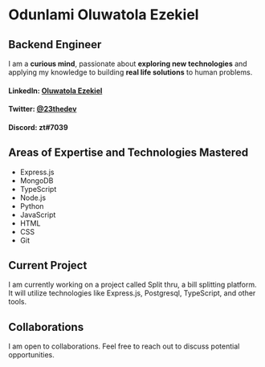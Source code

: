
<!--
**Olluwatola/Olluwatola** is a ✨ _special_ ✨ repository because its `README.md` (this file) appears on your GitHub profile.

Here are some ideas to get you started:

- 🔭 I’m currently working on ...
- 🌱 I’m currently learning ...
- 👯 I’m looking to collaborate on ...
- 🤔 I’m looking for help with ...
- 💬 Ask me about ...
- 📫 How to reach me: ...
- 😄 Pronouns: ...
- ⚡ Fun fact: ...
-->

<h1>Odunlami Oluwatola Ezekiel </h1>

<h2>Backend Engineer </h2>

I am a <b>curious mind</b></span>, passionate about <b>exploring new technologies</b> and applying my knowledge to building <b>real life solutions</b> to human problems.

<h4>LinkedIn: <a href=https://www.linkedin.com/in/oluwatola-ezekiel-549318236/>Oluwatola Ezekiel </a></h4> <h4>Twitter: <a href=twitter.com/23thedev>@23thedev</a></h4>  <h4>Discord: zt#7039</h4>

<h2>Areas of Expertise and Technologies Mastered</h2>
<ul>
<li>Express.js</li>

<li>MongoDB</li>

<li>TypeScript</li>

<li>Node.js</li>

<li>Python</li>

<li>JavaScript</li>

<li>HTML</li>

<li>CSS</li>

<li>Git</li>


</ul>
<h2>Current Project</h2>

I am currently working on a project called Split thru, a bill splitting platform. It will utilize technologies like Express.js, Postgresql, TypeScript, and other tools.

<h2>Collaborations</h2>

I am open to collaborations. Feel free to reach out to discuss potential opportunities.

